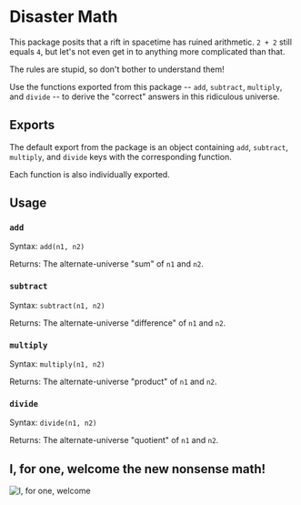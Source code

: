 # Disaster Math

This package posits that a rift in spacetime has ruined arithmetic. `2 + 2` still equals `4`, but let's not even get in to anything more complicated than that.

The rules are stupid, so don't bother to understand them!

Use the functions exported from this package -- `add`, `subtract`, `multiply`, and `divide` -- to derive the "correct" answers in this ridiculous universe.

## Exports

The default export from the package is an object containing `add`, `subtract`, `multiply`, and `divide` keys with the corresponding function.

Each function is also individually exported.

## Usage

### `add`

Syntax: `add(n1, n2)`

Returns: The alternate-universe "sum" of `n1` and `n2`.

### `subtract`

Syntax: `subtract(n1, n2)`

Returns: The alternate-universe "difference" of `n1` and `n2`.

### `multiply`

Syntax: `multiply(n1, n2)`

Returns: The alternate-universe "product" of `n1` and `n2`.

### `divide`

Syntax: `divide(n1, n2)`

Returns: The alternate-universe "quotient" of `n1` and `n2`.

## I, for one, welcome the new nonsense math!

![I, for one, welcome](https://media.tenor.com/rWGDKxR6RvAAAAAd/kent-brockman-insect-overlords.gif)
